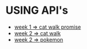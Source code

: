 # USING API's
* [week 1 => cat walk promise](./week1/1-catwalk-promises/READMEweek1.md)
* [week 2 => cat walk ](./week2/prep-exercises/1-catwalk-async-await/READMEweek2CW.md)
* [week 2 => pokemon](./week2/prep-exercises/2-pokemon-fetch/READMEweek2PO.md)